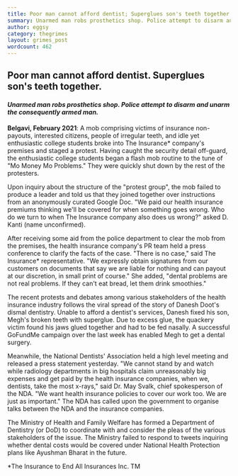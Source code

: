 ```yaml
---
title: Poor man cannot afford dentist; Superglues son's teeth together
summary: Unarmed man robs prosthetics shop. Police attempt to disarm and unarm the consequently armed man.
author: eggsy
category: thegrimes
layout: grimes_post
wordcount: 462
---
```


## Poor man cannot afford dentist. Superglues son's teeth together.

#### *Unarmed man robs prosthetics shop. Police attempt to disarm and unarm the consequently armed man.*

**Belgavi, February 2021**: A mob comprising victims of insurance non-payouts, interested citizens, people of irregular teeth, and idle yet enthusiastic college students broke into The Insurance* company's premises and staged a protest. Having caught the security detail off-guard, the enthusiastic college students began a flash mob routine to the tune of "Mo Money Mo Problems." They were quickly shut down by the rest of the protesters.

Upon inquiry about the structure of the "protest group", the mob failed to produce a leader and told us that they joined together over instructions from an anonymously curated Google Doc. "We paid our health insurance premiums thinking we'll be covered for when something goes wrong. Who do we turn to when The Insurance company also does us wrong?" asked D. Kanti (name unconfirmed).

After receiving some aid from the police department to clear the mob from the premises, the health insurance company's PR team held a press conference to clarify the facts of the case. "There is no case," said The Insurance* representative. "We expressly obtain signatures from our customers on documents that say we are liable for nothing and can payout at our discretion, in small print of course." She added, "dental problems are not real problems. If they can't eat bread, let them drink smoothies."

The recent protests and debates among various stakeholders of the health insurance industry follows the viral spread of the story of Danesh Doot's dismal dentistry. Unable to afford a dentist's services, Danesh fixed his son, Megh's broken teeth with superglue. Due to excess glue, the quackery victim found his jaws glued together and had to be fed nasally. A successful GoFundMe campaign over the last week has enabled Megh to get a dental surgery.

Meanwhile, the National Dentists' Association held a high level meeting and released a press statement yesterday. "We cannot stand by and watch while radiology departments in big hospitals claim unreasonably big expenses and get paid by the health insurance companies, when we, dentists, take the most x-rays," said Dr. May Svalk, chief spokesperson of the NDA. "We want health insurance policies to cover our work too. We are just as important." The NDA has called upon the government to organise talks between the NDA and the insurance companies.

The Ministry of Health and Family Welfare has formed a Department of Dentistry (or DoD) to coordinate with and consider the pleas of the various stakeholders of the issue. The Ministry failed to respond to tweets inquiring whether dental costs would be covered under National Health Protection plans like Ayushman Bharat in the future.

*The Insurance to End All Insurances Inc. TM